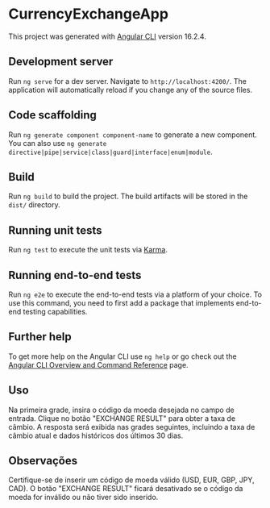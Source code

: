 # CurrencyExchangeApp

This project was generated with [Angular CLI](https://github.com/angular/angular-cli) version 16.2.4.

## Development server

Run `ng serve` for a dev server. Navigate to `http://localhost:4200/`. The application will automatically reload if you change any of the source files.

## Code scaffolding

Run `ng generate component component-name` to generate a new component. You can also use `ng generate directive|pipe|service|class|guard|interface|enum|module`.

## Build

Run `ng build` to build the project. The build artifacts will be stored in the `dist/` directory.

## Running unit tests

Run `ng test` to execute the unit tests via [Karma](https://karma-runner.github.io).

## Running end-to-end tests

Run `ng e2e` to execute the end-to-end tests via a platform of your choice. To use this command, you need to first add a package that implements end-to-end testing capabilities.

## Further help

To get more help on the Angular CLI use `ng help` or go check out the [Angular CLI Overview and Command Reference](https://angular.io/cli) page.

## Uso
Na primeira grade, insira o código da moeda desejada no campo de entrada.
Clique no botão "EXCHANGE RESULT" para obter a taxa de câmbio.
A resposta será exibida nas grades seguintes, incluindo a taxa de câmbio atual e dados históricos dos últimos 30 dias.

## Observações
Certifique-se de inserir um código de moeda válido (USD, EUR, GBP, JPY, CAD).
O botão "EXCHANGE RESULT" ficará desativado se o código da moeda for inválido ou não tiver sido inserido.
